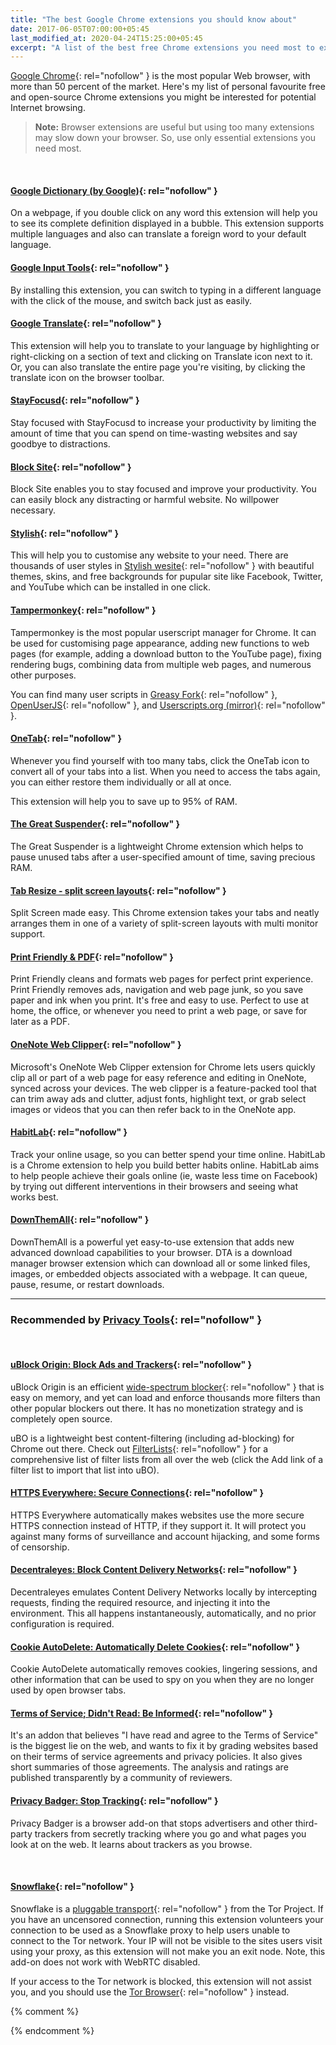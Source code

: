 ```yaml
---
title: "The best Google Chrome extensions you should know about"
date: 2017-06-05T07:00:00+05:45
last_modified_at: 2020-04-24T15:25:00+05:45
excerpt: "A list of the best free Chrome extensions you need most to exponentially increasing browser potential."
---
```


[Google Chrome](https://www.google.com/chrome/){: rel="nofollow" } is the most popular Web browser, with more than 50 percent of the market. Here's my list of personal favourite free and open-source Chrome extensions you might be interested for potential Internet browsing.

> **Note:** Browser extensions are useful but using too many extensions may slow down your browser. So, use only essential extensions you need most.

<br>

#### [Google Dictionary (by Google)](https://chrome.google.com/webstore/detail/google-dictionary-by-goog/mgijmajocgfcbeboacabfgobmjgjcoja?hl=en){: rel="nofollow" }

On a webpage, if you double click on any word this extension will help you to see its complete definition displayed in a bubble. This extension supports multiple languages and also can translate a foreign word to your default language.

#### [Google Input Tools](https://chrome.google.com/webstore/detail/google-input-tools/mclkkofklkfljcocdinagocijmpgbhab?hl=en){: rel="nofollow" }

By installing this extension, you can switch to typing in a different language with the click of the mouse, and switch back just as easily.

#### [Google Translate](https://chrome.google.com/webstore/detail/google-translate/aapbdbdomjkkjkaonfhkkikfgjllcleb?hl=en){: rel="nofollow" }

This extension will help you to translate to your language by highlighting or right-clicking on a section of text and clicking on Translate icon next to it. Or, you can also translate the entire page you're visiting, by clicking the translate icon on the browser toolbar.

#### [StayFocusd](https://chrome.google.com/webstore/detail/stayfocusd/laankejkbhbdhmipfmgcngdelahlfoji?hl=en){: rel="nofollow" }

Stay focused with StayFocusd to increase your productivity by limiting the amount of time that you can spend on time-wasting websites and say goodbye to distractions.

#### [Block Site](https://chrome.google.com/webstore/detail/block-site-website-blocke/eiimnmioipafcokbfikbljfdeojpcgbh?hl=en){: rel="nofollow" }

Block Site enables you to stay focused and improve your productivity. You can easily block any distracting or harmful website. No willpower necessary.

#### [Stylish](https://chrome.google.com/webstore/detail/stylish-custom-themes-for/fjnbnpbmkenffdnngjfgmeleoegfcffe?hl=en){: rel="nofollow" }

This will help you to customise any website to your need. There are thousands of user styles in [Stylish wesite](http://userstyles.org/){: rel="nofollow" } with beautiful themes, skins, and free backgrounds for pupular site like Facebook, Twitter, and YouTube which can be installed in one click.

#### [Tampermonkey](https://chrome.google.com/webstore/detail/tampermonkey/dhdgffkkebhmkfjojejmpbldmpobfkfo?hl=en){: rel="nofollow" }

Tampermonkey is the most popular userscript manager for Chrome. It can be used for customising page appearance, adding new functions to web pages (for example, adding a download button to the YouTube page), fixing rendering bugs, combining data from multiple web pages, and numerous other purposes.

You can find many user scripts in [Greasy Fork](http://greasyfork.org/en){: rel="nofollow" }, [OpenUserJS](http://openuserjs.org/){: rel="nofollow" }, and [Userscripts.org (mirror)](http://userscripts-mirror.org/){: rel="nofollow" }.

#### [OneTab](https://chrome.google.com/webstore/detail/onetab/chphlpgkkbolifaimnlloiipkdnihall?hl=en){: rel="nofollow" }

Whenever you find yourself with too many tabs, click the OneTab icon to convert all of your tabs into a list. When you need to access the tabs again, you can either restore them individually or all at once.

This extension will help you to save up to 95% of RAM.

#### [The Great Suspender](https://chrome.google.com/webstore/detail/the-great-suspender/klbibkeccnjlkjkiokjodocebajanakg?hl=en){: rel="nofollow" }

The Great Suspender is a lightweight Chrome extension which helps to pause unused tabs after a user-specified amount of time, saving precious RAM.

#### [Tab Resize - split screen layouts](https://chrome.google.com/webstore/detail/tab-resize-split-screen-l/bkpenclhmiealbebdopglffmfdiilejc?hl=en){: rel="nofollow" }

Split Screen made easy. This Chrome extension takes your tabs and neatly arranges them in one of a variety of split-screen layouts with multi monitor support.

#### [Print Friendly & PDF](https://chrome.google.com/webstore/detail/print-friendly-pdf/ohlencieiipommannpdfcmfdpjjmeolj?hl=en){: rel="nofollow" }

Print Friendly cleans and formats web pages for perfect print experience. Print Friendly removes ads, navigation and web page junk, so you save paper and ink when you print. It's free and easy to use. Perfect to use at home, the office, or whenever you need to print a web page, or save for later as a PDF.

#### [OneNote Web Clipper](https://chrome.google.com/webstore/detail/onenote-web-clipper/gojbdfnpnhogfdgjbigejoaolejmgdhk?hl=en){: rel="nofollow" }

Microsoft's OneNote Web Clipper extension for Chrome lets users quickly clip all or part of a web page for easy reference and editing in OneNote, synced across your devices. The web clipper is a feature-packed tool that can trim away ads and clutter, adjust fonts, highlight text, or grab select images or videos that you can then refer back to in the OneNote app.

#### [HabitLab](https://chrome.google.com/webstore/detail/habitlab/obghclocpdgcekcognpkblghkedcpdgd?hl=en){: rel="nofollow" }

Track your online usage, so you can better spend your time online. HabitLab is a Chrome extension to help you build better habits online. HabitLab aims to help people achieve their goals online (ie, waste less time on Facebook) by trying out different interventions in their browsers and seeing what works best.

#### [DownThemAll](https://chrome.google.com/webstore/detail/downthemall/nljkibfhlpcnanjgbnlnbjecgicbjkge?hl=en){: rel="nofollow" }

DownThemAll is a powerful yet easy-to-use extension that adds new advanced download capabilities to your browser. DTA is a download manager browser extension which can download all or some linked files, images, or embedded objects associated with a webpage. It can queue, pause, resume, or restart downloads.

---

### Recommended by [Privacy Tools](https://www.privacytools.io/browsers/#addons){: rel="nofollow" }

<br>

#### [uBlock Origin: Block Ads and Trackers](https://chrome.google.com/webstore/detail/ublock-origin/cjpalhdlnbpafiamejdnhcphjbkeiagm?hl=en){: rel="nofollow" }

uBlock Origin is an efficient [wide-spectrum blocker](https://github.com/gorhill/uBlock/wiki/Blocking-mode){: rel="nofollow" } that is easy on memory, and yet can load and enforce thousands more filters than other popular blockers out there. It has no monetization strategy and is completely open source.

uBO is a lightweight best content-filtering (including ad-blocking) for Chrome out there. Check out [FilterLists](http://filterlists.com/){: rel="nofollow" } for a comprehensive list of filter lists from all over the web (click the Add link of a filter list to import that list into uBO).

#### [HTTPS Everywhere: Secure Connections](https://chrome.google.com/webstore/detail/http-everywhere/gcbommkclmclpchllfjekcdonpmejbdp?hl=en){: rel="nofollow" }

HTTPS Everywhere automatically makes websites use the more secure HTTPS connection instead of HTTP, if they support it. It will protect you against many forms of surveillance and account hijacking, and some forms of censorship.

#### [Decentraleyes: Block Content Delivery Networks](https://chrome.google.com/webstore/detail/decentraleyes/ldpochfccmkkmhdbclfhpagapcfdljkj?hl=en){: rel="nofollow" }

Decentraleyes emulates Content Delivery Networks locally by intercepting requests, finding the required resource, and injecting it into the environment. This all happens instantaneously, automatically, and no prior configuration is required.

#### [Cookie AutoDelete: Automatically Delete Cookies](https://chrome.google.com/webstore/detail/cookie-autodelete/fhcgjolkccmbidfldomjliifgaodjagh?hl=en){: rel="nofollow" }

Cookie AutoDelete automatically removes cookies, lingering sessions, and other information that can be used to spy on you when they are no longer used by open browser tabs.

#### [Terms of Service; Didn't Read: Be Informed](https://chrome.google.com/webstore/detail/terms-of-service-didn%E2%80%99t-r/hjdoplcnndgiblooccencgcggcoihigg?hl=en){: rel="nofollow" }

It's an addon that believes "I have read and agree to the Terms of Service" is the biggest lie on the web, and wants to fix it by grading websites based on their terms of service agreements and privacy policies. It also gives short summaries of those agreements. The analysis and ratings are published transparently by a community of reviewers.

#### [Privacy Badger: Stop Tracking](https://chrome.google.com/webstore/detail/privacy-badger/pkehgijcmpdhfbdbbnkijodmdjhbjlgp?hl=en){: rel="nofollow" }

Privacy Badger is a browser add-on that stops advertisers and other third-party trackers from secretly tracking where you go and what pages you look at on the web. It learns about trackers as you browse.

<br>

#### [Snowflake](https://chrome.google.com/webstore/detail/snowflake/mafpmfcccpbjnhfhjnllmmalhifmlcie?hl=en){: rel="nofollow" }

Snowflake is a [pluggable transport](https://2019.www.torproject.org/docs/pluggable-transports.html.en){: rel="nofollow" } from the Tor Project. If you have an uncensored connection, running this extension volunteers your connection to be used as a Snowflake proxy to help users unable to connect to the Tor network. Your IP will not be visible to the sites users visit using your proxy, as this extension will not make you an exit node. Note, this add-on does not work with WebRTC disabled.

If your access to the Tor network is blocked, this extension will not assist you, and you should use the [Tor Browser](https://www.torproject.org/){: rel="nofollow" } instead.

{% comment %}
<!-- depreciated list
     - - - - -
#### 1. [Data Saver](https://chrome.google.com/webstore/detail/data-saver/pfmgfdlgomnbgkofeojodiodmgpgmkac?hl=en){: rel="nofollow" }

If you're using Internet on a monthly basis data plan, then Google's Data Saver extension helps you to save some amount of bandwidth. By enabling this extension, Chrome will use Google servers to compress pages you visit before downloading them. But, due to privacy pages accessed using private connections (HTTPS) or in incognito tabs will not be optimised or seen by Google.

You can also enable Data Saver on Mobile Chrome on Android from the Settings menu.

#### 15. [Floating for YouTube™ Extension](https://chrome.google.com/webstore/detail/floating-for-youtube-exte/egncdnniomonjgpjbapalkckojhkfddk?hl=en){: rel="nofollow" }

Floating YouTube is a nifty free Google Chrome extension to watch YouTube videos in floating pop-up window. This extension requires Floating for YouTube™ app. You can download it [here](https://chrome.google.com/webstore/detail/jjphmlaoffndcnecccgemfdaaoighkel?hl=en){: rel="nofollow" }.
-->
{% endcomment %}
